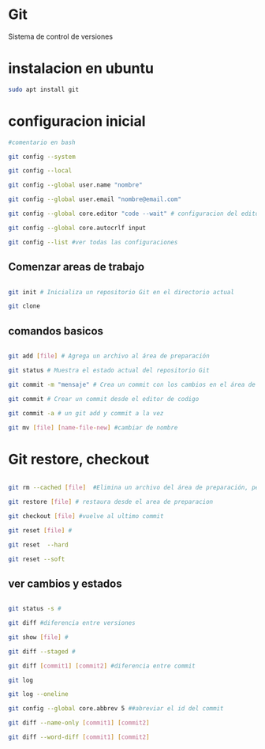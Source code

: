 # Git 

Sistema de control de versiones 

# instalacion en ubuntu 

```bash
sudo apt install git

```

# configuracion inicial

```bash
#comentario en bash

git config --system 

git config --local

git config --global user.name "nombre"

git config --global user.email "nombre@email.com"

git config --global core.editor "code --wait" # configuracion del editor

git config --global core.autocrlf input

git config --list #ver todas las configuraciones


```
## Comenzar areas de trabajo 

```bash

git init # Inicializa un repositorio Git en el directorio actual

git clone 

```

## comandos basicos 
```bash

git add [file] # Agrega un archivo al área de preparación

git status # Muestra el estado actual del repositorio Git

git commit -m "mensaje" # Crea un commit con los cambios en el área de preparación.

git commit # Crear un commit desde el editor de codigo
 
git commit -a # un git add y commit a la vez

git mv [file] [name-file-new] #cambiar de nombre
```

# Git restore, checkout 

```bash

git rm --cached [file]  #Elimina un archivo del área de preparación, pero no del directorio de trabajo

git restore [file] # restaura desde el area de preparacion

git checkout [file] #vuelve al ultimo commit

git reset [file] #

git reset  --hard

git reset --soft

```
## ver cambios y estados

```bash

git status -s #

git diff #diferencia entre versiones

git show [file] #

git diff --staged #

git diff [commit1] [commit2] #diferencia entre commit

git log 

git log --oneline 

git config --global core.abbrev 5 ##abreviar el id del commit

git diff --name-only [commit1] [commit2]

git diff --word-diff [commit1] [commit2]
```